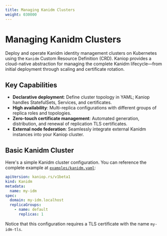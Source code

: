```yaml
---
title: Managing Kanidm Clusters
weight: 030000
---
```


# Managing Kanidm Clusters

Deploy and operate Kanidm identity management clusters on Kubernetes using the `Kanidm` Custom
Resource Definition (CRD). Kaniop provides a cloud-native abstraction for managing the complete
Kanidm lifecycle—from initial deployment through scaling and certificate rotation.

## Key Capabilities

- **Declarative deployment**: Define cluster topology in YAML; Kaniop handles StatefulSets,
  Services, and certificates.
- **High availability**: Multi-replica configurations with different groups of replica roles and
  topologies.
- **Zero-touch certificate management**: Automated generation, distribution, and renewal of
  replication TLS certificates.
- **External node federation**: Seamlessly integrate external Kanidm instances into your Kaniop
  cluster.

## Basic Kanidm Cluster

Here's a simple Kanidm cluster configuration. You can reference the complete example at
[`examples/kanidm.yaml`](https://github.com/pando85/kaniop/blob/master/examples/kanidm.yaml):

```yaml
apiVersion: kaniop.rs/v1beta1
kind: Kanidm
metadata:
  name: my-idm
spec:
  domain: my-idm.localhost
  replicaGroups:
    - name: default
      replicas: 1
```

Notice that this configuration requires a TLS certificate with the name `my-idm-tls`.
